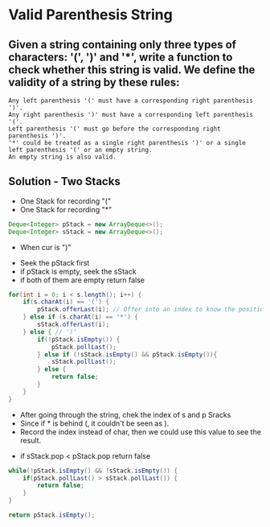 # Valid Parenthesis String

## Given a string containing only three types of characters: '(', ')' and '*', write a function to check whether this string is valid. We define the validity of a string by these rules:

```
Any left parenthesis '(' must have a corresponding right parenthesis ')'.
Any right parenthesis ')' must have a corresponding left parenthesis '('.
Left parenthesis '(' must go before the corresponding right parenthesis ')'.
'*' could be treated as a single right parenthesis ')' or a single left parenthesis '(' or an empty string.
An empty string is also valid.
```

## Solution - Two Stacks
- One Stack for recording "("
- One Stack for recording "*"
```java
Deque<Integer> pStack = new ArrayDeque<>();
Deque<Integer> sStack = new ArrayDeque<>();

```
- When cur is ")"
* Seek the pStack first
* if pStack is empty, seek the sStack
* if both of them are empty return false
```java
for(int i = 0; i < s.length(); i++) {
    if(s.charAt(i) == '(') {
        pStack.offerLast(i); // Offer into an index to know the position between "(" & "*"
    } else if (s.charAt(i) == '*') {
        sStack.offerLast(i);
    } else { // ')'
        if(!pStack.isEmpty()) {
            pStack.pollLast();
        } else if (!sStack.isEmpty() && pStack.isEmpty()){
            sStack.pollLast();
        } else {
            return false;
        }
    }
}
```


- After going through the string, chek the index of s and p Sracks
- Since if * is behind (, it couldn't be seen as ).
- Record the index instead of char, then we could use this value to see the result.
* if sStack.pop < pStack.pop return false
```java
while(!pStack.isEmpty() && !sStack.isEmpty()) {
    if(pStack.pollLast() > sStack.pollLast()) {
        return false;
    }
}

return pStack.isEmpty();
```